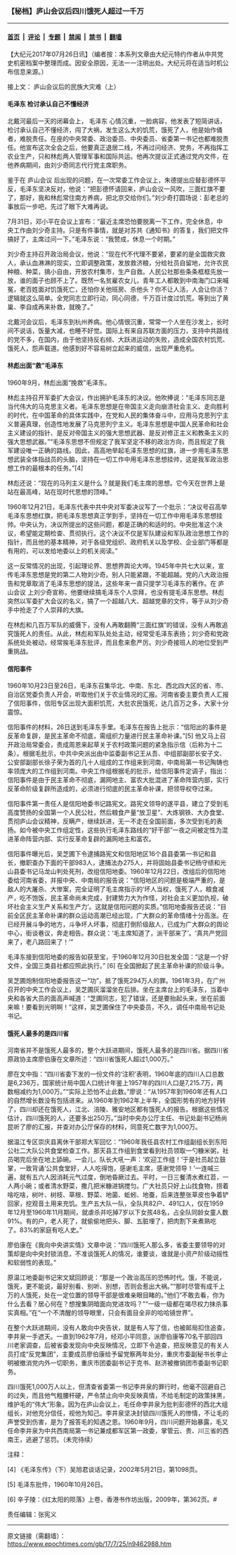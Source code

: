 ### 【秘档】庐山会议后四川饿死人超过一千万

---

#### [首页](../../../..?n9462988) &nbsp;|&nbsp; [评论](../../../../../epoch-comment?n9462988) &nbsp;|&nbsp; [专题](../../../../../epoch-special?n9462988) &nbsp;|&nbsp; [禁闻](../../../../../epoch-news?n9462988) &nbsp;|&nbsp; [禁书](../../../../../books?n9462988) &nbsp;|&nbsp; [翻墙](https://github.com/gfw-breaker/nogfw/blob/master/README.md?n9462988)


<div class="post_content" id="artbody" itemprop="articleBody">
 <!-- article content begin -->
 <p>
  【大纪元2017年07月26日讯】（编者按：本系列文章由大纪元特约作者从中共党史机密档案中整理而成。因安全原因，无法一一注明出处。大纪元将在适当时机公布信息来源。）
 </p>
 <p>
  接上文：
  <ok href="https://www.epochtimes.com/gb/17/7/25/n9462963.htm">
   庐山会议后的民族大灾难（上）
  </ok>
 </p>
 <h4>
  <ok href="https://www.epochtimes.com/gb/tag/%E6%AF%9B%E6%B3%BD%E4%B8%9C.html">
   毛泽东
  </ok>
  检讨承认自己不懂经济
 </h4>
 <p>
  北戴河最后一天的闭幕会上，
  <ok href="https://www.epochtimes.com/gb/tag/%E6%AF%9B%E6%B3%BD%E4%B8%9C.html">
   毛泽东
  </ok>
  心情沉重，一脸病容，他发表了短简讲话，检讨承认自己不懂经济，闯了大祸，发生这么大的饥荒，饿死了人，他是始作俑者，难脱责任。在座的中央常委、政治委员、中央委员、省委第一书记也都难脱责任。他宣布这次全会之后，他要真正退居二线，不再过问经济、党务，不再指挥工农业生产，只和林彪两人管理军事和国际共运。他再次提议正式通过党内文件，在他养病期间，由刘少奇同志代行党主席职务。
 </p>
 <p>
  鉴于在
  <ok href="https://www.epochtimes.com/gb/tag/%E5%BA%90%E5%B1%B1%E4%BC%9A%E8%AE%AE.html">
   庐山会议
  </ok>
  后出现的问题，在一次常委工作会议上，朱德提出应替彭德怀平反，毛泽东坚决反对，他说：“把彭德怀请回来，庐山会议一风吹，三面红旗不要了，那好，我和林彪常住南方养病，把北京交给你们。”刘少奇打圆场说：彭老总的事放后一步吧，先过了眼下大难再说。
 </p>
 <p>
  7月31日，邓小平在会议上宣布：“最近主席恐怕要脱离一下工作，完全休息，中央工作由刘少奇主持。只是有件事情，就是对苏共《通知书》的答复，我们把文件搞好了，主席过问一下。”毛泽东说：“我赞成，休息一个时期。”
 </p>
 <p>
  刘少奇主持召开政治局会议，他说：“现在代不代理不要紧，要紧的是全国救灾救人，承认血淋淋的现实，立即调整政策，发放救济粮，分给社员自留地，允许农民种粮、种菜，搞小自由，开放农村集市，生产自救。人民公社那些条条框框先放一放，谁的面子也顾不上了。既然一名贫雇农女儿，青年工人都敢到中南海门口来喊冤，老百姓面对饥饿死亡，还怕你关他班房、杀他头？你不让人活，人会让你活？逻辑就这么简单。全党同志立即行动，同心同德，千万百计度过饥荒。等到出了黄巢、李自成再来补救，就晚了。”
 </p>
 <p>
  北戴河会议后，毛泽东到杭州养病。他心情很沉重，常常一个人坐在沙发上，长时间不说话，饭量大减，也睡不好觉。国际上有来自苏联方面的压力，支持中共路线的党不多，在国内，由于他坚持反右倾、大跃进运动的失败，造成全国农村饥荒、饿死人，怨声载道。他感到好不容易树立起来的威信，出现严重危机。
 </p>
 <h4>
  林彪出面“救”毛泽东
 </h4>
 <p>
  1960年9月，林彪出面“挽救”毛泽东。
 </p>
 <p>
  林彪主持召开军委扩大会议，作出拥护毛泽东的决议。他吹捧说：“毛泽东同志是当代伟大的马克思主义者。毛泽东思想是在帝国主义走向崩溃社会主义、走向胜利的时代，在中国革命的具体实践中，在党和人民的集体奋斗中，应用马克思列宁主义普遍真理，创造性地发展了马克思列宁主义。毛泽东思想是中国人民革命和社会主义建设的指针、是反对帝国主义的强大思想武器、是反对修正主义和教条主义的强大思想武器。”“毛泽东思想不但规定了我军坚定不移的政治方向，而且规定了我军建设唯一正确的路线。因此，高高地举起毛泽东思想的红旗，进一步用毛泽东思想武装全体指战员的头脑，坚持在一切工作中用毛泽东思想挂帅，这是我军政治思想工作的最根本的任务。”[4]
 </p>
 <p>
  林彪还说：“现在的马列主义是什么？就是我们毛主席的思想。它今天在世界上是站在最高峰，站在现时代思想的顶峰。”
 </p>
 <p>
  1960年12月21日，毛泽东代表中共中央对军委决议写了一个批示：“决议号召高举毛泽东思想红旗，把毛泽东思想真正学到手，坚持在一切工作中用毛泽东思想挂帅。中央认为，决议所提出的这些问题，都是正确的和适时的。中央批准这个决议，希望能定期检查、贯彻执行。这个决议不仅是军队建设和军队政治思想工作的指针，而且他的基本精神，对于各级党组织、政府机关以及学校、企业部门等都是有用的，可以发给地委以上的机关阅读。”
 </p>
 <p>
  这一反常情况的出现，引起理论界、思想界舆论大哗。1945年中共七大以来，宣传毛泽东思想是党的第二人物刘少奇。别人只能紧跟，不能超越。党的八大政治报告和党章取消了毛泽东思想的提法，这些年来一直只提学习毛泽东的著作。在
  <ok href="https://www.epochtimes.com/gb/tag/%E5%BA%90%E5%B1%B1%E4%BC%9A%E8%AE%AE.html">
   庐山会议
  </ok>
  上刘少奇宣称，他要继续搞毛泽东个人崇拜，也没有提毛泽东思想。林彪突然以军委扩大会议的名义，搞了一个超越八大、超越党章的文件，等于从刘少奇手中抢走了个人崇拜的大旗。
 </p>
 <p>
  在林彪和几百万军队的威慑下，没有人再敢翻腾“三面红旗”的错误，没有人再敢追究饿死人的责任。从此，林彪和军队处处主动，经常受毛泽东表扬；刘少奇和党政系统处处被动，经常挨毛泽东批评，而且愈来愈严厉。刘少奇接班人的地位受到严重挑战。
 </p>
 <h4>
  信阳事件
 </h4>
 <p>
  1960年10月23日至26日，毛泽东召集华北、中南、东北、西北四大区的省、市、自治区党委负责人开会，听取他们关于农业情况的汇报。河南省委主要负责人汇报了信阳事件，信阳专区出现大面积饥荒，大批农民饿死，达几百万之多，大家十分震惊。
 </p>
 <p>
  信阳事件的材料，26日送到毛泽东手里。毛泽东在报告上批示：“信阳出的事件是反革命复辟，是民主革命不彻底，需组织力量进行民主革命补课。”[5] 他又马上召开政治局常委会，责成周恩来起草关于农村政策问题的紧急指示信（后称为十二条）。根据毛批示，中共中央派出由中监委副书记王从吾、中组部副部长安子文、公安部副部长徐子荣为首的几十人组成的工作组来到河南，中南局第一书记陶铸也率领庞大的工作组到河南。中央工作组根据毛的批示，给信阳事件定调子，指出：信阳事件是由于民主革命不彻底，漏网地主、富农大批混进了革命阵营内部，实行反革命阶级复辟所造成的，必须进行彻底的民主革命补课，把领导权夺过来。
 </p>
 <p>
  信阳事件第一责任人是信阳地委书记路宪文。路宪文领导的遂平县，建立了受到毛高度赞扬的全国第一个人民公社，然后粮食产量“放卫星”、大炼钢铁、大办食堂、贯彻庐山会议精神，反瞒产，继续跃进，无一不走在全国前面，多次受到毛的表扬。如今被中央工作组定性，这些执行毛泽东路线的“好干部”一夜之间被定性为混进革命阵营内部、实行反革命复辟的漏网地主和富农。
 </p>
 <p>
  信阳事件曝光后，吴芝圃下令逮捕路宪文和信阳地区16个县县委第一书记和县长，撤职查办下面的干部983人，逮捕法办275人，并将固始县委书记杨守绩和光山县委书记马龙山判处死刑，改组信阳地委。1960年12月22日，改组后的信阳地委给河南省委，并报中央、中南局的报告说：“信阳地区的问题是极端严重的，是敌人的大屠杀、大惨案，完全证明了毛主席指示的‘坏人当权，饿死了人，粮食减产，吃不饱饭，民主革命尚未完成，封建势力大为作怪，对社会主义更加仇视，破坏社会主义生产关系和生产力’。这就是信阳问题的实质。”信阳地委报告还说：“目前全区民主革命补课的群众运动高潮已经出现，广大群众的革命情绪十分高涨。在已经开展斗争的地方，斗争坏人坏事，彻底打倒阶级敌人，已成为广大群众的舆论中心，街谈巷议，奔走相告。群众说：‘毛主席知道了，派干部来了’。‘真共产党回来了，老八路回来了！’”
 </p>
 <p>
  毛泽东接到信阳地委的报告如获至宝，于1960年12月30日批发全国：“这是一个好文件，全国三类县社都应照此执行。” [6] 在全国掀起了民主革命补课的阶级斗争。
 </p>
 <p>
  吴芝圃炮制信阳地委报告这一“功”，抵了饿死294万人的罪。1961年3月，在广州召开的中央工作会议上，吴芝圃灰溜溜坐在后排。坐在主席台上的毛泽东，当着中央和各省大员的面高声喊道：“芝圃同志，犯了错误，还是要抬起头来，坐在前面来嘛！要看到光明啊！”这样，吴芝圃保住了中央委员，不久，调任中南局书记处书记。
 </p>
 <h4>
  饿死人最多的是四川省
 </h4>
 <p>
  河南省并不是饿死人最多的，整个大跃进期间，饿死人最多的是四川省。据四川省原政协主席廖伯康在文章所述：“四川省饿死人超过1,000万。”
 </p>
 <p>
  廖在文中指：“四川省委下发的一份文件的‘注积’表明，1960年底的四川人口总数是6,236万，国家统计局中国人口统计年鉴上1957年的四川人口是7,215.7万，两数相减约为1,000万。”“实际上恐怕不止此数。”廖说：“从1957年到1960年还有人口的自然增长数没有包括进来。从1960年到1962年上半年，全国形势有的地方好转了，四川却还在饿死人，江北、涪陵、雅安地区都有饿死人的报告。根据这些情况估计，四川饿死的人，还要多出250万。”当时中央办公厅主任、书记处副书记杨尚昆听了廖的汇报，并查对办公厅保存的材料，同意死亡数字为1,000万。
 </p>
 <p>
  据温江专区崇庆县离休干部郑大军回忆：“1960年我任县农村工作组副组长到东阳公社二大队公共食堂检查工作。那天县工作组到食堂看到社员领取一勺糠米粥，社员喝完后坐在地上舔碗。一会儿，队长大吼一声：‘欢迎工作组！’于是社员起立鼓掌，一致背诵‘公共食堂好，人人吃得饱，感谢毛主席，感谢党领导！’一连喊三遍，就有五六人因消耗元气过度，倒地昏厥过去。平时，一日三餐清水煮红苕，一人两小碗；或者清水野菜，撒几把米糠进锅搅匀。广大社员只好上山找食物，捞着啥吃啥，树叶、树枝、草根、野菜、地菌、蚯蚓、地蚕，后来连整张草皮也争着铲回家，挖观音土用来充饥。生产五大队一队，全队共82户、491口人，仅在1959年12月至1960年11月期间，就虐杀并吃掉7岁以下女孩48名，占全队同龄女童人数91%。有的户，老人死了，就偷偷地把头、脚、五脏埋了，把肉割下来煮熟吃了。83%的家庭有吃人史。”
 </p>
 <p>
  廖伯康在《我向中央讲实情》文章中说：“四川饿死人那么多，省委主要领导的对策却是向中央封锁消息，不准谈饿死人的情况，谁要谈，谁就是小资产阶级动摇性和软弱性的表现。”
 </p>
 <p>
  原温江地委副书记宋文斌回顾说：“那是一个政治高压的恐怖时代。饿，不能说，饿死，更不能说，最好别看、别听、别想，否则会惹出大祸。”“那时尽管有成千上万的人饿死，处在一定位置的领导干部是很难亲眼目睹的。”他们“不敢去看，你为什么去看？居心何在？想搜集阴暗面向党进攻吗？”“一级一级都在竭尽权力抹杀事实真相。”在“一个不清醒的领导眼里，只会有面目全非的哈哈镜世界”。
 </p>
 <p>
  在整个大跃进期间，没有人敢向中央告状，就是有人写了信，也被邮局扣住追查，李井泉一手遮天。一直到1962年7月，经邓小平同意，派廖伯康等70名干部回四川老家调查，后被省委发现向中央反映情况，立即下令追查，把反映意见的有关人员打成“反党集团”，主要成员廖伯康给予留党察两年处分，重庆市委副秘书长李止明被撤消党内外一切职务，重庆市团委副书记于克书、赵济被撤销团市委副书记职务。
 </p>
 <p>
  四川饿死1,000万人以上，但清查省委第一书记李井泉的罪行时，他毫不回避自己的过失，而且他气粗腰杆硬，严令禁止向中央反映真情，不给毛制定的政策抹黑，维护毛的“伟大”形象。因为在庐山会议上，毛任命李井泉为批判彭德怀的西北大组组长，对他充分信任，视他为知己。李井泉坚决封锁四川饿死人的惨情，不让毛的声誉受到伤害，是为了报答毛的知遇之恩。1960年9月，四川问题开始暴露，毛又任命李井泉为中共西南局第一书记兼成都军区第一政委，掌管云、贵、川三省的西南王，逃避了惩罚。（未完待续）
 </p>
 <p>
  注释：
 </p>
 <p>
  [4] 《毛泽东传》（下）吴旭君谈话记录，2002年5月21日，第1098页。
 </p>
 <p>
  [5] 毛泽东批件，1960年10月26日。
 </p>
 <p>
  [6] 辛子陵：《红太阳的陨落》上卷，香港书作坊出版，2009年，第362页。#
 </p>
 <p>
  责任编辑：张宪义
 </p>
 <!-- article content end -->
 <div id="below_article_ad">
 </div>
</div>


---

原文链接（需翻墙）：https://www.epochtimes.com/gb/17/7/25/n9462988.htm